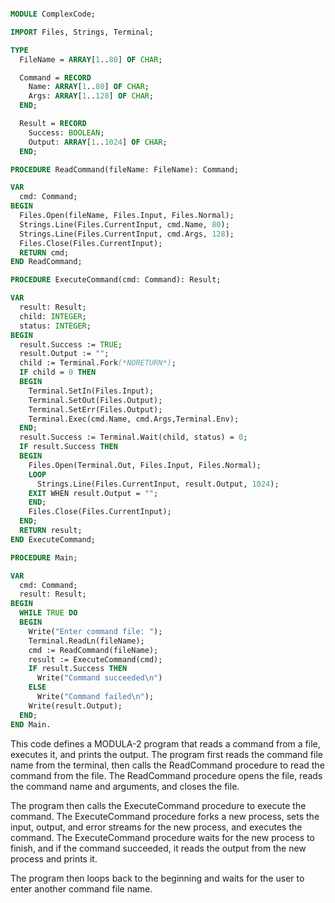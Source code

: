 ```modula-2

MODULE ComplexCode;

IMPORT Files, Strings, Terminal;

TYPE
  FileName = ARRAY[1..80] OF CHAR;

  Command = RECORD
    Name: ARRAY[1..80] OF CHAR;
    Args: ARRAY[1..128] OF CHAR;
  END;

  Result = RECORD
    Success: BOOLEAN;
    Output: ARRAY[1..1024] OF CHAR;
  END;

PROCEDURE ReadCommand(fileName: FileName): Command;

VAR
  cmd: Command;
BEGIN
  Files.Open(fileName, Files.Input, Files.Normal);
  Strings.Line(Files.CurrentInput, cmd.Name, 80);
  Strings.Line(Files.CurrentInput, cmd.Args, 128);
  Files.Close(Files.CurrentInput);
  RETURN cmd;
END ReadCommand;

PROCEDURE ExecuteCommand(cmd: Command): Result;

VAR
  result: Result;
  child: INTEGER;
  status: INTEGER;
BEGIN
  result.Success := TRUE;
  result.Output := "";
  child := Terminal.Fork(*NORETURN*);
  IF child = 0 THEN
  BEGIN
    Terminal.SetIn(Files.Input);
    Terminal.SetOut(Files.Output);
    Terminal.SetErr(Files.Output);
    Terminal.Exec(cmd.Name, cmd.Args,Terminal.Env);
  END;
  result.Success := Terminal.Wait(child, status) = 0;
  IF result.Success THEN
  BEGIN
    Files.Open(Terminal.Out, Files.Input, Files.Normal);
    LOOP
      Strings.Line(Files.CurrentInput, result.Output, 1024);
    EXIT WHEN result.Output = "";
    END;
    Files.Close(Files.CurrentInput);
  END;
  RETURN result;
END ExecuteCommand;

PROCEDURE Main;

VAR
  cmd: Command;
  result: Result;
BEGIN
  WHILE TRUE DO
  BEGIN
    Write("Enter command file: ");
    Terminal.ReadLn(fileName);
    cmd := ReadCommand(fileName);
    result := ExecuteCommand(cmd);
    IF result.Success THEN
      Write("Command succeeded\n")
    ELSE
      Write("Command failed\n");
    Write(result.Output);
  END;
END Main.

```

This code defines a MODULA-2 program that reads a command from a file, executes it, and prints the output. The program first reads the command file name from the terminal, then calls the ReadCommand procedure to read the command from the file. The ReadCommand procedure opens the file, reads the command name and arguments, and closes the file.

The program then calls the ExecuteCommand procedure to execute the command. The ExecuteCommand procedure forks a new process, sets the input, output, and error streams for the new process, and executes the command. The ExecuteCommand procedure waits for the new process to finish, and if the command succeeded, it reads the output from the new process and prints it.

The program then loops back to the beginning and waits for the user to enter another command file name.